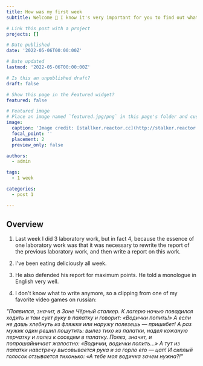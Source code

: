 ```yaml
---
title: How was my first week
subtitle: Welcome 👋 I know it's very important for you to find out what happened to me in the first week

# Link this post with a project
projects: []

# Date published
date: '2022-05-06T00:00:00Z'

# Date updated
lastmod: '2022-05-06T00:00:00Z'

# Is this an unpublished draft?
draft: false

# Show this page in the Featured widget?
featured: false

# Featured image
# Place an image named `featured.jpg/png` in this page's folder and customize its options here.
image:
  caption: 'Image credit: [stallker.reactor.cc](http://stalker.reactor.cc/tag/%D0%A7%D0%B5%D1%80%D0%BD%D1%8B%D0%B9+%D0%A1%D1%82%D0%B0%D0%BB%D0%BA%D0%B5%D1%80)'
  focal_point: ''
  placement: 2
  preview_only: false

authors:
  - admin

tags:
  - 1 week

categories:
  - post 1

---
```


## Overview

1. Last week I did 3 laboratory work, but in fact 4, because the essence of one laboratory work was that it was necessary to rewrite the report of the previous laboratory work, and then write a report on this work.

2. I've been eating deliciously all week. 

3. He also defended his report for maximum points. He told a monologue in English very well.

4. I don't know what to write anymore, so a clipping from one of my favorite video games on russian:

*"Появился, значит, в Зоне Чёрный сталкер. К лагерю ночью повадился ходить и там сует руку в палатку и говорит: «Водички попить!» А если не дашь хлебнуть из фляжки или наружу полезешь — пришибет! А раз мужик один решил пошутить: вылез тихо из палатки, надел кожаную перчатку и полез к соседям в палатку. Полез, значит, и попрошайничает жалостно: «Водички, водички попить…» А тут из палатки навстречу высовывается рука и за горло его — цап! И сиплый голосок отзывается тихонько: «А тебе моя водичка зачем нужна?!"*
